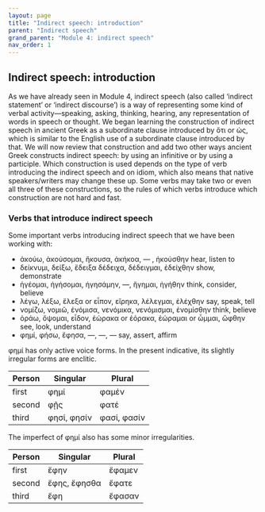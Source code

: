 ```yaml
---
layout: page
title: "Indirect speech: introduction"
parent: "Indirect speech"
grand_parent: "Module 4: indirect speech"
nav_order: 1
---
```


## Indirect speech: introduction






As we have already seen in Module 4, indirect speech (also called ‘indirect statement’ or ‘indirect discourse’) is a way of representing some kind of verbal activity—speaking, asking, thinking, hearing, any representation of words in speech or thought. We began learning the construction of indirect speech in ancient Greek as a subordinate clause introduced by ὅτι or ὡς, which is similar to the English use of a subordinate clause introduced by that. We will now review that construction and add two other ways ancient Greek constructs indirect speech: by using an infinitive or by using a participle. Which construction is used depends on the type of verb introducing the indirect speech and on idiom, which also means that native speakers/writers may change these up. Some verbs may take two or even all three of these constructions, so the rules of which verbs introduce which construction are not hard and fast.

### Verbs that introduce indirect speech

Some important verbs introducing indirect speech that we have been working with:

- ἀκούω, ἀκούσομαι, ἤκουσα, ἀκήκοα, — , ἠκούσθην  hear, listen to
- δείκνυμι, δείξω, ἔδειξα δέδειχα, δέδειγμαι, ἐδείχθην show, demonstrate
- ἡγέομαι, ἡγήσομαι, ἡγησάμην, —, ἥγημαι, ἡγήθην  think, consider, believe
- λέγω, λέξω, ἔλεξα or εἶπον, εἴρηκα, λέλεγμαι, ἐλέχθην  say, speak, tell
- νομίζω, νομιῶ, ἐνόμισα, νενόμικα, νενόμισμαι, ἐνομίσθην  think, believe
- ὁράω, ὄψομαι, εἶδον, ἑώρακα or ἑόρακα, ἑώραμαι or ὦμμαι, ὤφθην  see, look, understand
- φημί, φήσω, ἔφησα, —, —, —  say, assert, affirm


φημί has only active voice forms. In the present indicative, its slightly irregular forms are enclitic.

| Person | Singular | Plural |
| --- | --- | --- |
| first | φημί |  φαμέν |
| second |φῇς |  φατέ |
| third |φησί, φησίν | φασί, φασίν |


The imperfect of φημί also has some minor irregularities.

| Person | Singular | Plural |
| --- | --- | --- |
| first |ἔφην | ἔφαμεν |
| second |ἔφης, ἔφησθα | ἔφατε |
| third |ἔφη | ἔφασαν |
